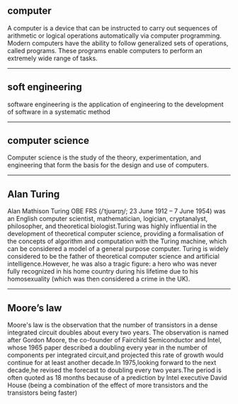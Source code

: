 ## computer                       
A computer is a device that can be instructed to carry out sequences of arithmetic or logical operations automatically via computer programming. Modern computers have the ability to follow generalized sets of operations, called programs. These programs enable computers to perform an extremely wide range of tasks.

---

## soft engineering
software engineering is the application of engineering to the development of software in a systematic method

---

## computer science
Computer science is the study of the theory, experimentation, and engineering that form the basis for the design and use of computers.

---



## Alan Turing
Alan Mathison Turing OBE FRS (/ˈtjʊərɪŋ/; 23 June 1912 – 7 June 1954) was an English computer scientist, mathematician, logician, cryptanalyst, philosopher, and theoretical biologist.Turing was highly influential in the development of theoretical computer science, providing a formalisation of the concepts of algorithm and computation with the Turing machine, which can be considered a model of a general purpose computer. Turing is widely considered to be the father of theoretical computer science and artificial intelligence.However, he was also a tragic figure: a hero who was never fully recognized in his home country during his lifetime due to his homosexuality (which was then considered a crime in the UK). 

---

##  Moore’s law
Moore's law is the observation that the number of transistors in a dense integrated circuit doubles about every two years. The observation is named after Gordon Moore, the co-founder of Fairchild Semiconductor and Intel, whose 1965 paper described a doubling every year in the number of components per integrated circuit,and projected this rate of growth would continue for at least another decade.In 1975,looking forward to the next decade,he revised the forecast to doubling every two years.The period is often quoted as 18 months because of a prediction by Intel executive David House (being a combination of the effect of more transistors and the transistors being faster)

